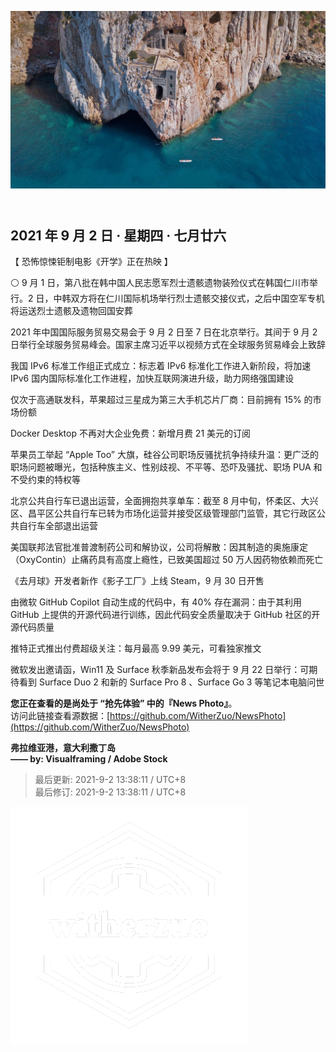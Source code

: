 <header>  

![News Photo | 半日刊](ref/photo.jpg)  

</header>

<section>  

## 2021 年 9 月 2 日 · 星期四 · 七月廿六  

【 恐怖惊悚钜制电影《开学》正在热映 】  

⚪ 9 月 1 日，第八批在韩中国人民志愿军烈士遗骸遗物装殓仪式在韩国仁川市举行。2 日，中韩双方将在仁川国际机场举行烈士遗骸交接仪式，之后中国空军专机将运送烈士遗骸及遗物回国安葬  

2021 年中国国际服务贸易交易会于 9 月 2 日至 7 日在北京举行。其间于 9 月 2 日举行全球服务贸易峰会。国家主席习近平以视频方式在全球服务贸易峰会上致辞  

我国 IPv6 标准工作组正式成立：标志着 IPv6 标准化工作进入新阶段，将加速 IPv6 国内国际标准化工作进程，加快互联网演进升级，助力网络强国建设  

仅次于高通联发科，苹果超过三星成为第三大手机芯片厂商：目前拥有 15% 的市场份额  

Docker Desktop 不再对大企业免费：新增月费 21 美元的订阅  

苹果员工举起 “Apple Too” 大旗，硅谷公司职场反骚扰抗争持续升温：更广泛的职场问题被曝光，包括种族主义、性别歧视、不平等、恐吓及骚扰、职场 PUA 和不受约束的特权等  

北京公共自行车已退出运营，全面拥抱共享单车：截至 8 月中旬，怀柔区、大兴区、昌平区公共自行车已转为市场化运营并接受区级管理部门监管，其它行政区公共自行车全部退出运营  

美国联邦法官批准普渡制药公司和解协议，公司将解散：因其制造的奥施康定（OxyContin）止痛药具有高度上瘾性，已致美国超过 50 万人因药物依赖而死亡  

《去月球》开发者新作《影子工厂》上线 Steam，9 月 30 日开售  

由微软 GitHub Copilot 自动生成的代码中，有 40% 存在漏洞：由于其利用 GitHub 上提供的开源代码进行训练，因此代码安全质量取决于 GitHub 社区的开源代码质量  

推特正式推出付费超级关注：每月最高 9.99 美元，可看独家推文  

微软发出邀请函，Win11 及 Surface 秋季新品发布会将于 9 月 22 日举行：可期待看到 Surface Duo 2 和新的 Surface Pro 8 、Surface Go 3 等笔记本电脑问世  

</section>  

<footer>  

**您正在查看的是尚处于 “抢先体验” 中的『News Photo』**。  
访问此链接查看源数据：[https://github.com/WitherZuo/NewsPhoto](https://github.com/WitherZuo/NewsPhoto)  

**弗拉维亚港，意大利撒丁岛**  
**—— by: Visualframing / Adobe Stock** 

> 最后更新: 2021-9-2 13:38:11 / UTC+8  
> 最后修订: 2021-9-2 13:38:11 / UTC+8  

![watermark](ref/avatar-normal-new.png "watermark")  

</footer>  

<script src="ref/bundle.js"></script>
